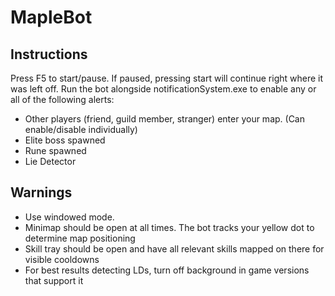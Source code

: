 # MapleBot

## Instructions

Press F5 to start/pause. If paused, pressing start will continue right where it was left off.
Run the bot alongside notificationSystem.exe to enable any or all of the following alerts:
  - Other players (friend, guild member, stranger) enter your map. (Can enable/disable individually)
  - Elite boss spawned
  - Rune spawned
  - Lie Detector

## Warnings

- Use windowed mode.
- Minimap should be open at all times. The bot tracks your yellow dot to determine map positioning
- Skill tray should be open and have all relevant skills mapped on there for visible cooldowns
- For best results detecting LDs, turn off background in game versions that support it
